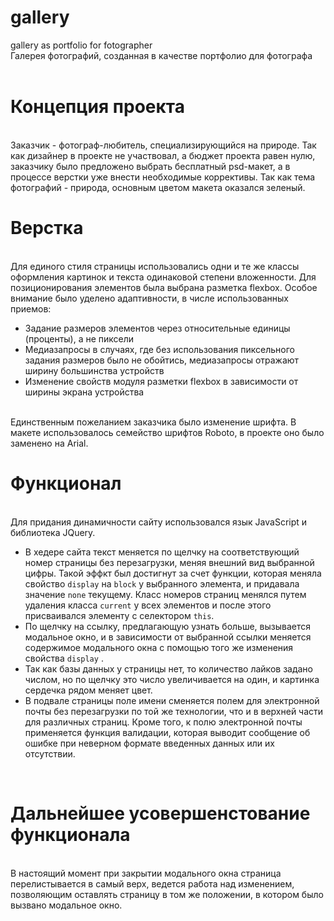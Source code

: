 # gallery
gallery as portfolio for fotographer<br>
Галерея фотографий, созданная в качестве портфолио для фотографа <br>
<br>
<h1>Концепция проекта</h1>
<br>Заказчик - фотограф-любитель, специализирующийся на природе. Так как дизайнер в проекте не участвовал, а бюджет проекта равен нулю, заказчику было предложено выбрать бесплатный psd-макет, а в процессе верстки уже внести необходимые коррективы. Так как тема фотографий - природа, основным цветом макета оказался зеленый.
<h1>Верстка</h1><br>
Для единого стиля страницы использовались одни и те же классы оформления картинок и текста одинаковой степени вложенности. Для позиционирования элементов была выбрана разметка flexbox. Особое внимание было уделено адаптивности, в числе использованных приемов:
<ul>
  <li>Задание размеров элементов через относительные единицы (проценты), а не пиксели</li>
  <li>Медиазапросы в случаях, где без использования пиксельного задания размеров было не обойтись, медиазапросы отражают ширину большинства  устройств</li>
  <li>Изменение свойств модуля разметки flexbox в зависимости от ширины экрана устройства</li>
</ul>
<br>
Единственным пожеланием заказчика было изменение шрифта. В макете использовалось семейство шрифтов Roboto, в проекте оно было заменено на  Arial.<br>
<h1>Функционал</h1><br>
Для придания динамичности сайту использовался язык JavaScript и библиотека JQuery.<br>
<ul>
  <li>В хедере сайта текст меняется по щелчку на соответствующий номер страницы без перезагрузки, меняя внешний вид выбранной цифры. Такой эффкт был достигнут за счет функции, которая меняла свойство <code>display</code> на <code>block</code> у выбранного элемента, и придавала значение <code>none</code> текущему. Класс номеров страниц менялся путем удаления класса  <code>current</code> у всех элементов и после этого присваивался элементу с селектором <code>this</code>.</li>
  <li>По щелчку на ссылку, предлагающую узнать больше, вызывается модальное окно, и в зависимости от выбранной ссылки меняется содержимое модального окна с помощью того же изменения свойства <code>display</code> .</li>
  <li>Так как базы данных у страницы нет, то количество лайков задано числом, но по щелчку это число увеличивается на один, и картинка сердечка рядом меняет цвет.</li>
  <li>В подвале страницы поле имени сменяется полем для электронной почты без перезагрузки по той же технологии, что и в верхней части для различных страниц. Кроме того, к полю электронной почты применяется функция валидации, которая выводит сообщение об ошибке при неверном формате введенных данных или их отсутствии.</li>
</ul><br>
<h1>Дальнейшее усовершенстование функционала</h1><br>
В настоящий момент при закрытии модального окна страница перелистывается в самый верх, ведется работа над изменением, позволяющим оставлять страницу в том же положении, в котором было вызвано модальное окно.
